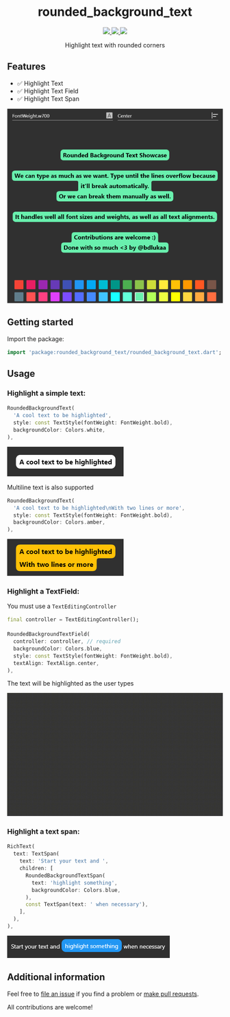 <div>
  <h1 align="center">rounded_background_text</h1>
  <p align="center" >
    <a title="Discord" href="https://discord.gg/674gpDQUVq">
      <img src="https://img.shields.io/discord/809528329337962516?label=discord&logo=discord" />
    </a>
    <a title="Pub" href="https://pub.dartlang.org/packages/rounded_background_text" >
      <img src="https://img.shields.io/pub/v/rounded_background_text.svg?style=popout&include_prereleases" />
    </a>
    <a title="Github License">
      <img src="https://img.shields.io/github/license/bdlukaa/rounded_background_text" />
    </a>
  </p>
  <p align="center">
  Highlight text with rounded corners
  </p>
</div>

## Features

- ✅ Highlight Text
- ✅ Highlight Text Field
- ✅ Highlight Text Span

![Showcase](assets/showcase.png)

## Getting started

Import the package:

```dart
import 'package:rounded_background_text/rounded_background_text.dart';
```

## Usage

### Highlight a simple text:

```dart
RoundedBackgroundText(
  'A cool text to be highlighted',
  style: const TextStyle(fontWeight: FontWeight.bold),
  backgroundColor: Colors.white,
),
```

![Simple Text](/assets/simple_text.png)

Multiline text is also supported

```dart
RoundedBackgroundText(
  'A cool text to be highlighted\nWith two lines or more',
  style: const TextStyle(fontWeight: FontWeight.bold),
  backgroundColor: Colors.amber,
),
```

![Two Lines Text](/assets/two_lines_text.png)

### Highlight a TextField:

You must use a `TextEditingController`

```dart
final controller = TextEditingController();

RoundedBackgroundTextField(
  controller: controller, // required
  backgroundColor: Colors.blue,
  style: const TextStyle(fontWeight: FontWeight.bold),
  textAlign: TextAlign.center,
),
```

The text will be highlighted as the user types

![TextField Preview](/assets/textfield_preview.gif)

### Highlight a text span:

```dart
RichText(
  text: TextSpan(
    text: 'Start your text and ',
    children: [
      RoundedBackgroundTextSpan(
        text: 'highlight something',
        backgroundColor: Colors.blue,
      ),
      const TextSpan(text: ' when necessary'),
    ],
  ),
),
```

![TextSpan Highlight Preview](/assets/highlight_text_span.png)

## Additional information

Feel free to [file an issue](https://github.com/bdlukaa/rounded_background_text/issues/new) if you find a problem or [make pull requests](https://github.com/bdlukaa/rounded_background_text/pulls).

All contributions are welcome!
